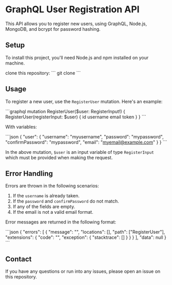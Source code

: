 # GraphQL User Registration API

This API allows you to register new users, using GraphQL, Node.js, MongoDB, and bcrypt for password hashing.

## Setup

To install this project, you'll need Node.js and npm installed on your machine.

clone this repository:
\`\`\`
git clone <repo-url>
\`\`\`



## Usage

To register a new user, use the `RegisterUser` mutation. Here's an example:

\`\`\`graphql
mutation RegisterUser($user: RegisterInput!) {
  RegisterUser(registerInput: $user) {
    id
    username
    email
    token
  }
}
\`\`\`

With variables:

\`\`\`json
{
  "user": {
    "username": "myusername",
    "password": "mypassword",
    "confirmPassword": "mypassword",
    "email": "myemail@example.com"
  }
}
\`\`\`

In the above mutation, `$user` is an input variable of type `RegisterInput` which must be provided when making the request.

## Error Handling

Errors are thrown in the following scenarios:

1. If the `username` is already taken.
2. If the `password` and `confirmPassword` do not match.
3. If any of the fields are empty.
4. If the email is not a valid email format.

Error messages are returned in the following format:

\`\`\`json
{
  "errors": [
    {
      "message": "<Error Message>",
      "locations": [<Location Data>],
      "path": ["RegisterUser"],
      "extensions": {
        "code": "<Error Code>",
        "exception": {
          "stacktrace": [<Stacktrace Data>]
        }
      }
    }
  ],
  "data": null
}
\`\`\`

## Contact

If you have any questions or run into any issues, please open an issue on this repository.
